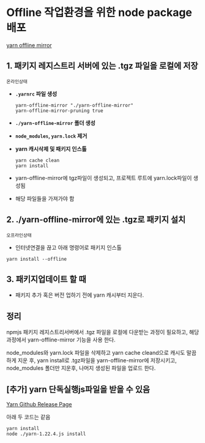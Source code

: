 # Offline 작업환경을 위한 node package 배포

[yarn offline mirror](https://classic.yarnpkg.com/blog/2016/11/24/offline-mirror/)

## 1. 패키지 레지스트리 서버에 있는 .tgz 파일을 로컬에 저장
`온라인상태`

- **`.yarnrc` 파일 생성**

  ```
  yarn-offline-mirror "./yarn-offline-mirror"
  yarn-offline-mirror-pruning true
  ```
- **`./yarn-offline-mirror` 폴더 생성**
- **`node_modules`, `yarn.lock` 제거**

- **yarn 캐시삭제 및 패키지 인스톨**
  ```
  yarn cache clean
  yarn install
  ```

- yarn-offline-mirror에 tgz파일이 생성되고, 프로젝트 루트에 yarn.lock파일이 생성됨
- 해당 파일들을 가져가야 함 

## 2. ./yarn-offline-mirror에 있는  .tgz로 패키지 설치
`오프라인상태`
- 인터넷연결을 끊고 아래 명령어로 패키지 인스톨
```
yarn install --offline
```


## 3. 패키지업데이트 할 때 
- 패키지 추가 혹은 버전 업하기 전에 yarn 캐시부터 지운다.



## 정리
npmjs 패키지 레지스트리서버에서 .tgz 파일을 로컬에 다운받는 과정이 필요하고, 해당 과정에서 yarn-offline-mirror 기능을 사용 한다. 

node_modules와 yarn.lock 파일을 삭제하고 
yarn cache cleand으로 캐시도 말끔하게 지운 후, yarn install로 .tgz파일을 yarn-offline-mirror에 저장시키고, 
node_modules 폴더만 지운후, 나머지 생성된 파일을 업로드 한다.





## [추가] yarn 단독실행js파일을 받을 수 있음   
[Yarn Github Release Page](https://github.com/yarnpkg/yarn/releases)

아래 두 코드는 같음
```
yarn install 
node ./yarn-1.22.4.js install
```
